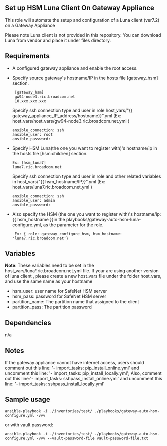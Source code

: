 Set up HSM Luna Client On Gateway Appliance
------------
This role will automate the setup and configuration of a Luna client (ver7.2) on a Gateway Appliance

Please note Luna client is not provided in this repository. You can download Luna from vendor and place it under files directory.

Requirements
------------

* A configured gateway appliance and enable the root access.
* Specify source gateway's hostname/IP in the hosts file [gateway_hsm] section.

    ```
     [gateway_hsm]
     gw94-node3.ric.broadcom.net
     10.xxx.xxx.xxx
     ```  
      
  Specify ssh connection type and user in role host_vars/"{{ gateway_appliance_IP_address/hostname}}".yml (Ex: host_vars/host_vars/gw94-node3.ric.broadcom.net.yml  )
    ```
   ansible_connection: ssh
   ansible_user: root
   ansible_password:
     ```         
* Specify HSM Luna(the one you want to register with)'s hostname/ip in the hosts file [hsm:children] section.
    ```
  Ex: [hsm_luna7]
    luna7.ric.broadcom.net
     ```            
    
  Specify ssh connection type and user in role and other related variables in host_vars/"{{ hsm_hostname/IP}}".yml (Ex: host_vars/luna7.ric.broadcom.net.yml )

    ```
    ansible_connection: ssh
    ansible_user: admin
    ansible_password:
     ```       
  
* Also specify the HSM (the one you want to register with)'s hostname/ip: {{ hsm_hostname }}in the playbooks/gateway-auto-hsm-luna-configure.yml, as the parameter for the role.
    
       
       Ex: { role: gateway_configure_hsm, hsm_hostname: 'luna7.ric.broadcom.net'}
  
             
Variables
------------
**Note**: These variables need to be set in the host_vars/luna*.ric.broadcom.net.yml file. If your are using another version of luna client 
, please create a new host_vars file under the folder host_vars, and use the same name as your hostname

* hsm_user: user name for SafeNet HSM server
* hsm_pass: password for SafeNet HSM server
* partition_name: The partition name that assigned to the client
* partition_pass: The partition password

Dependencies
------------
n/a

Notes
------------
If the gateway appliance cannot have internet access, users should comment out this line: '- import_tasks: pip_install_online.yml' and uncomment this line: '- import_tasks: pip_install_locally.yml';
Also, comment out this line:'- import_tasks: sshpass_install_online.yml' and uncomment this line: '- import_tasks: sshpass_install_locally.yml'

Sample usage
------------
`ansible-playbook -i ./inventories/test/ ./playbooks/gateway-auto-hsm-configure.yml -vvv`

or with vault password:

`ansible-playbook -i ./inventories/test/ ./playbooks/gateway-auto-hsm-configure.yml -vvv --vault-password-file vault-password-file.txt`


